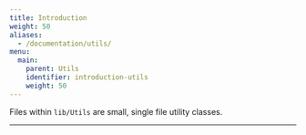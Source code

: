 ```yaml
---
title: Introduction
weight: 50
aliases:
  - /documentation/utils/
menu:
  main:
    parent: Utils
    identifier: introduction-utils
    weight: 50
---
```


Files within `lib/Utils` are small, single file utility classes.

---

<!-- TODO: Discuss how detailed (and if they should exist) files for each util file should be. -->

